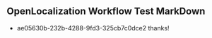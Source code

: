 ## OpenLocalization Workflow Test MarkDown
* ae05630b-232b-4288-9fd3-325cb7c0dce2 thanks!

<!--HONumber=Aug16_HO3-->


